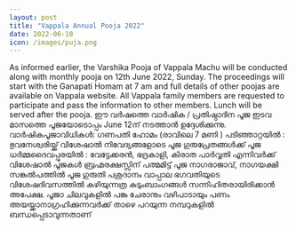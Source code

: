 ```yaml
---
layout: post
title: "Vappala Annual Pooja 2022"
date: 2022-06-10
icon: /images/puja.png
---
```


As informed earlier, the Varshika Pooja of Vappala Machu will be conducted along with monthly pooja on 12th June 2022, Sunday.
The proceedings will start with the Ganapati Homam at 7 am and full details of other poojas are available on Vappala website.
All Vappala family members are requested to participate and pass the information to other members. Lunch will be served after the pooja.
ഈ വർഷത്തെ വാർഷിക / പ്രതിഷ്ഠാദിന പൂജ ഇടവ മാസത്തെ പൂജയോടൊപ്പം June 12ന് നടത്താൻ ഉദ്ദേശിക്കുന്നു.
വാർഷികപൂജാവിധികൾ:
ഗണപതി ഹോമം (രാവിലെ 7 മണി )
പടിഞ്ഞാറ്റയിൽ :
ഭുവനേശ്വരിയ്ക്ക് വിശേഷാൽ നിവേദ്യങ്ങളോടെ പൂജ
ഗുരുപ്രേതങ്ങൾക്ക് പൂജ
 ധർമ്മദൈവപ്പുരയിൽ :
വേട്ടേക്കരൻ, ഭദ്രകാളി, കിരാത പാർവ്വതി എന്നിവർക്ക് വിശേഷാൽ പൂജകൾ
ബ്രഹ്മരക്ഷസ്സിന് പത്മമിട്ട് പൂജ
നാഗരാജാവ്, നാഗയക്ഷി സങ്കൽപത്തിൽ പൂജ
ഗുരുതി 
പശുദാനം
വാപ്പാല ഭഗവതിയുടെ വിശേഷദിവസത്തിൽ കഴിയുന്നത്ര കുടുംബാംഗങ്ങൾ സന്നിഹിതരായിരിക്കാൻ അപേക്ഷ.
പൂജാ ചിലവുകളിൽ പങ്കു ചേരാനും വഴിപാടായും പണം അയയ്ക്കാനാഗ്രഹിക്കുന്നവർക്ക് താഴെ പറയുന്ന നമ്പറുകളിൽ ബന്ധപ്പെടാവുന്നതാണ്
